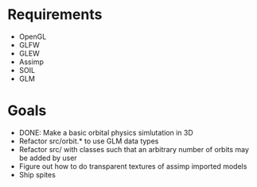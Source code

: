 # Requirements
* OpenGL
* GLFW
* GLEW
* Assimp
* SOIL
* GLM

# Goals
* DONE: Make a basic orbital physics simlutation in 3D
* Refactor src/orbit.\* to use GLM data types
* Refactor src/ with classes such that an arbitrary number of orbits may be added by user
* Figure out how to do transparent textures of assimp imported models
* Ship spites

